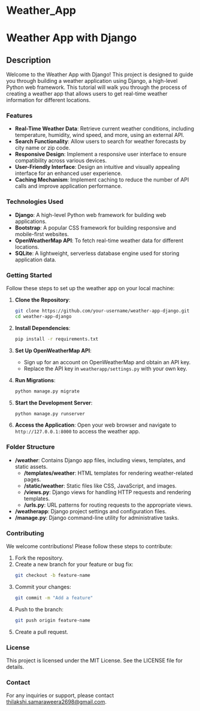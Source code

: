 # Weather_App
# Weather App with Django

## Description

Welcome to the Weather App with Django! This project is designed to guide you through building a weather application using Django, a high-level Python web framework. This tutorial will walk you through the process of creating a weather app that allows users to get real-time weather information for different locations.

### Features

- **Real-Time Weather Data**: Retrieve current weather conditions, including temperature, humidity, wind speed, and more, using an external API.
- **Search Functionality**: Allow users to search for weather forecasts by city name or zip code.
- **Responsive Design**: Implement a responsive user interface to ensure compatibility across various devices.
- **User-Friendly Interface**: Design an intuitive and visually appealing interface for an enhanced user experience.
- **Caching Mechanism**: Implement caching to reduce the number of API calls and improve application performance.

### Technologies Used

- **Django**: A high-level Python web framework for building web applications.
- **Bootstrap**: A popular CSS framework for building responsive and mobile-first websites.
- **OpenWeatherMap API**: To fetch real-time weather data for different locations.
- **SQLite**: A lightweight, serverless database engine used for storing application data.

### Getting Started

Follow these steps to set up the weather app on your local machine:

1. **Clone the Repository**:
   ```bash
   git clone https://github.com/your-username/weather-app-django.git
   cd weather-app-django
   ```

2. **Install Dependencies**:
   ```bash
   pip install -r requirements.txt
   ```

3. **Set Up OpenWeatherMap API**:
   - Sign up for an account on OpenWeatherMap and obtain an API key.
   - Replace the API key in `weatherapp/settings.py` with your own key.

4. **Run Migrations**:
   ```bash
   python manage.py migrate
   ```

5. **Start the Development Server**:
   ```bash
   python manage.py runserver
   ```

6. **Access the Application**:
   Open your web browser and navigate to `http://127.0.0.1:8000` to access the weather app.

### Folder Structure

- **/weather**: Contains Django app files, including views, templates, and static assets.
  - **/templates/weather**: HTML templates for rendering weather-related pages.
  - **/static/weather**: Static files like CSS, JavaScript, and images.
  - **/views.py**: Django views for handling HTTP requests and rendering templates.
  - **/urls.py**: URL patterns for routing requests to the appropriate views.
- **/weatherapp**: Django project settings and configuration files.
- **/manage.py**: Django command-line utility for administrative tasks.

### Contributing

We welcome contributions! Please follow these steps to contribute:

1. Fork the repository.
2. Create a new branch for your feature or bug fix:
   ```bash
   git checkout -b feature-name
   ```
3. Commit your changes:
   ```bash
   git commit -m "Add a feature"
   ```
4. Push to the branch:
   ```bash
   git push origin feature-name
   ```
5. Create a pull request.

### License

This project is licensed under the MIT License. See the LICENSE file for details.

### Contact

For any inquiries or support, please contact thilakshi.samaraweera2698@gmail.com.


